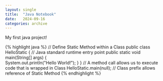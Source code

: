 ```yaml
---
layout: single
title:  "Java Notebook"
date:   2024-09-16
categories: archive
---
```

My first java project!

{% highlight java %}
// Define Static Method within a Class
public class HelloStatic {
    // Java standard runtime entry point
    public static void main(String[] args) {    
        System.out.println("Hello World!");
    }
}
// A method call allows us to execute code that is wrapped in Class
HelloStatic.main(null);   // Class prefix allows reference of Static Method
{% endhighlight %}
